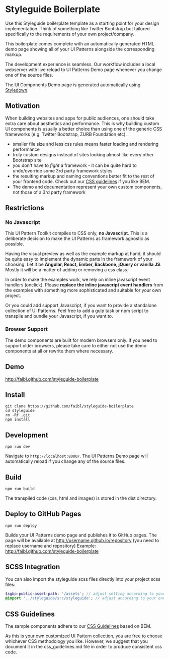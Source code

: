 # Styleguide Boilerplate

Use this Styleguide boilerplate template as a starting point for your design implementation. Think of something like Twitter Bootstrap but tailored specifically to the requirements of your own project/company.

This boilerplate comes complete with an automatically generated HTML demo page showing all of your UI Patterns alongside the corresponding markup.

The development experience is seamless. Our workflow includes a local webserver with live reload to UI Patterns Demo page whenever you change one of the source files.

The UI Components Demo page is generated automatically using [Styledown](https://github.com/styledown/styledown).


## Motivation

When building websites and apps for public audiences, one should take extra care about aesthetics and performance. This is why building custom UI components is usually a better choice than using one of the generic CSS frameworks (e.g. Twitter Bootstrap, ZURB Foundation etc).
 
* smaller file size and less css rules means faster loading and rendering performance
* truly custom designs instead of sites looking almost like every other Bootstrap site
* you don't have to *fight* a framework - it can be quite hard to undo/override some 3rd party framework styles
* the resulting markup and naming conventions better fit to the rest of your frontend code. Check out our [CSS guidelines](css_guidelines.md) if you like BEM. 
* The demo and documentation represent your own custom components, not those of a 3rd party framework

## Restrictions

### No Javascript

This UI Pattern Toolkit compiles to CSS only, **no Javascript**. This is a deliberate decision to make the UI Patterns as framework agnostic as possible.

Having the visual preview as well as the example markup at hand, it should be quite easy to implement the dynamic parts in the framework of your choosing. Let it be **Angular, React, Ember, Backbone, jQuery or vanilla JS**. Mostly it will be a matter of adding or removing a css class.

In order to make the examples work, we rely on inline javascript event handlers (onclick). Please **replace the inline javascript event handlers** from the examples with something more sophisticated and suitable for your own project.

Or you could add support Javascript, if you want to provide a standalone collection of UI Patterns. Feel free to add a gulp task or npm script to transpile and bundle your Javascript, if you want to. 

### Browser Support

The demo components are built for modern browsers only. If you need to support older browsers, please take care to either not use the demo components at all or rewrite them where necessary. 

## Demo

http://faibl.github.com/styleguide-boilerplate

## Install

```
git clone https://github.com/faibl/styleguide-boilerplate
cd styleguide
rm -Rf .git
npm install
```

## Development

```
npm run dev
```

Navigate to `http://localhost:8000/`. The UI Patterns Demo page will automatically reload if you change any of the source files.

## Build

```
npm run build
```

The transpiled code (css, html and images) is stored in the dist directory. 

## Deploy to GitHub Pages

```
npm run deploy
```

Builds your UI Patterns demo page and publishes it to GitHub pages. The page will be available at http://username.github.io/repository (you need to replace username and repository)
Example: http://faibl.github.com/styleguide-boilerplate

## SCSS Integration

You can also import the styleguide scss files directly into your project scss files:

```sass
$sgbp-public-asset-path: '/assets'; // adjust setting according to your environment
@import '../styleguide/src/styleguide'; // adjust according to your environment
```

## CSS Guidelines

The sample components adhere to our [CSS Guidelines](css_guidelines.md) based on BEM.

As this is your own customized UI Pattern collection, you are free to choose whichever CSS methodology you like. However, we suggest that you document it in the css_guidelines.md file in order to produce consistent css code.

